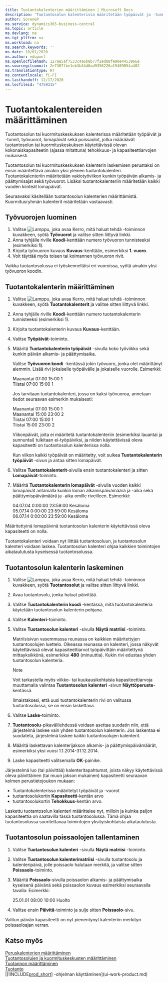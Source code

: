 ```yaml
---
title: Tuotantokalenterien määrittäminen | Microsoft Docs
description: 'Tuotantosolun kalenterissa määritetään työpäivät ja -tunnit, työvuorot, lomapäivät sekä poissaolot, jotka määräävät tuotantosolun käytettävissä olevan kokonaiskapasiteetin (ajassa mitattuna) solun tehokkuus- ja kapasiteettiarvojen mukaisesti. Tuotantosolun kalenterin luominen ja käyttöönotto edellyttävät useita valmistelutoimenpiteitä:'
author: SorenGP
ms.service: dynamics365-business-central
ms.topic: article
ms.devlang: na
ms.tgt_pltfrm: na
ms.workload: na
ms.search.keywords: ''
ms.date: 10/01/2020
ms.author: edupont
ms.openlocfilehash: 127ae5af7533c4a6b8b77f2ed88fe90e4453966e
ms.sourcegitcommit: 2e7307fbe1eb3b34d0ad9356226a19409054a402
ms.translationtype: HT
ms.contentlocale: fi-FI
ms.lasthandoff: 12/17/2020
ms.locfileid: "4759315"
---
```

# <a name="set-up-shop-calendars"></a>Tuotantokalentereiden määrittäminen
Tuotantosolun tai kuormituskeskuksen kalenterissa määritetään työpäivät ja -tunnit, työvuorot, lomapäivät sekä poissaolot, jotka määräävät tuotantosolun tai kuormituskeskuksen käytettävissä olevan kokonaiskapasiteetin (ajassa mitattuna) tehokkuus- ja kapasiteettiarvojen mukaisesti.

Tuotantosolun tai kuormituskeskuksen kalenterin laskemisen perustaksi on ensin määritettävä ainakin yksi yleinen tuotantokalenteri. Tuotantokalenteriin määritetään vakiotyöviikon kunkin työpäivän alkamis- ja päättymisajat sekä työvuorot. Lisäksi tuotantokalenteriin määritetään kaikki vuoden kiinteät lomapäivät.  

Seuraavaksi käsitellään tuotantosolun kalenterien määrittämistä. Kuormitusryhmän kalenterit määritetään vastaavasti.  

## <a name="to-create-work-shifts"></a>Työvuorojen luominen  
1.  Valitse ![Lamppu, joka avaa Kerro, mitä haluat tehdä -toiminnon](media/ui-search/search_small.png "Kerro, mitä haluat tehdä") kuvakkeen, syötä **Työvuorot** ja valitse sitten liittyvä linkki.  
2.  Anna tyhjälle riville **Koodi**-kenttään numero työvuoron tunnisteeksi (esimerkiksi **1**).  
3.  Kirjoita työvuoron kuvaus **Kuvaus**-kenttään, esimerkiksi **1. vuoro**.  
4.  Voit täyttää myös toisen tai kolmannen työvuoron rivit.  

Vaikka tuotantosolussa ei työskenneltäisi eri vuoroissa, syötä ainakin yksi työvuoron koodin.  

## <a name="to-set-up-a-shop-calendar"></a>Tuotantokalenterin määrittäminen  
1.  Valitse ![Lamppu, joka avaa Kerro, mitä haluat tehdä -toiminnon](media/ui-search/search_small.png "Kerro, mitä haluat tehdä") kuvakkeen, syötä **Tuotantokalenterit** ja valitse sitten liittyvä linkki.  
2.  Anna tyhjälle riville **Koodi**-kenttään numero tuotantokalenterin tunnisteeksi (esimerkiksi 1).  
3.  Kirjoita tuotantokalenterin kuvaus **Kuvaus**-kenttään.  
4.  Valitse **Työpäivät**-toiminto.
5.  Määritä **Tuotantokalenterin työpäivät** -sivulla koko työviikko sekä kunkin päivän alkamis- ja päättymisaika.  

    Valitse **Työvuoron koodi** -kentässä jokin työvuoro, jonka olet määrittänyt aiemmin. Lisää rivi jokaiselle työpäivälle ja jokaiselle vuorolle. Esimerkki:  

    Maanantai 07:00 15:00 1   
    Tiistai 07:00 15:00 1  

    Jos tarvitaan tuotantokalenteri, jossa on kaksi työvuoroa, annetaan tiedot seuraavan esimerkin mukaisesti:  

    Maanantai 07:00 15:00 1   
    Maanantai 15:00 23:00 2  
    Tiistai 07:00 15:00 1  
    Tiistai 15:00 23:00 2  

    Viikonpäivät, joita ei määritetä tuotantokalenteriin (esimerkiksi lauantai ja sunnuntai) tulkitaan ei-työpäiviksi, ja niiden käytettävissä oleva kapasiteetti on tuotantosolun kalenterissa nolla.  

    Kun viikon kaikki työpäivät on määritetty, voit sulkea **Tuotantokalenterin työpäivät** -sivun ja antaa sitten lomapäivät.  

6.  Valitse **Tuotantokalenterit**-sivulla ensin tuotantokalenteri ja sitten **Lomapäivät**-toiminto.
7. Määritä **Tuotantokalenterin lomapäivät** -sivulla vuoden kaikki lomapäivät antamalla kunkin loman alkamispäivämäärä ja -aika sekä päättymispäivämäärä ja -aika omille riveilleen. Esimerkki:  

    04.07.04 0:00:00 23:59:00 Kesäloma  
    05.07.14 0:00:00 23:59:00 Kesäloma  
    06.07.14 0:00:00 23:59:00 Kesäloma  

Määritettyinä lomapäivinä tuotantosolun kalenterin käytettävissä oleva kapasiteetti on nolla.  

Tuotantokalenteri voidaan nyt liittää tuotantosoluun, ja tuotantosolun kalenteri voidaan laskea. Tuotantosolun kalenteri ohjaa kaikkien toimintojen aikataulutusta kyseisessä tuotantosolussa.  

## <a name="to-calculate-a-work-center-calendar"></a>Tuotantosolun kalenterin laskeminen  

1.  Valitse ![Lamppu, joka avaa Kerro, mitä haluat tehdä -toiminnon](media/ui-search/search_small.png "Kerro, mitä haluat tehdä") kuvakkeen, syötä **Tuotantosolut** ja valitse sitten liittyvä linkki.
2. Avaa tuotantosolu, jonka haluat päivittää.  
3. Valitse **Tuotantokalenterin koodi** -kentässä, mitä tuotantokalenteria käytetään tuotantosolun kalenterin pohjana.  
4. Valitse **Kalenteri**-toiminto.  
5. Valitse **Tuotantosolun kalenteri** -sivulla **Näytä matriisi** -toiminto.  

    Matriisisivun vasemmassa reunassa on kaikkien määritettyjen tuotantosolujen luettelo. Oikeassa reunassa on kalenteri, jossa näkyvät käytettävissä olevat kapasiteettiarvot työpäivittäin määritettynä mittayksikkönä, esimerkiksi **480** (minuuttia). Kukin rivi edustaa yhden tuotantosolun kalenteria.  

    > [!NOTE]  
    >  Voit tarkastella myös viikko- tai kuukausikohtaisia kapasiteettiarvoja muuttamalla valintaa **Tuotantosolun kalenteri** -sivun **Näyttöperuste**-kentässä.  

    Ilmaistaksesi, että uusi tuotantokalenterin rivi on valitussa tuotantosolussa, se on ensin laskettava.  

6.  Valitse **Laske**-toiminto.  
7.  **Tuotantosolu**-pikavälilehdessä voidaan asettaa suodatin niin, että järjestelmä laskee vain yhden tuotantosolun kalenterin. Jos laskentaa ei suodateta, järjestelmä laskee kaikki tuotantosolujen kalenterit.  
8.  Määritä laskettavan kalenterijakson alkamis- ja päättymispäivämäärät, esimerkiksi yksi vuosi 1.1.2014-31.12.2014.
9. Laske kapasiteetti valitsemalla **OK**-painike.  

Järjestelmä luo (tai päivittää) kalenteritapahtumat, joista näkyy käytettävissä oleva päivittäinen (tai muun jakson mukainen) kapasiteetti seuraavan kolmen perustietojoukon mukaan:  

- Tuotantokalenterissa määritetyt työpäivät ja -vuorot  
- tuotantosolukortin **Kapasiteetti**-kentän arvo  
- tuotantosolukortin **Tehokkuus**-kentän arvo.  

Laskettu tuotantosolun kalenteri määrittelee nyt, milloin ja kuinka paljon kapasiteettia on saatavilla tässä tuotantosolussa. Tämä ohjaa tuotantosolussa suoritettavaa toimintojen yksityiskohtaista aikataulutusta.  

## <a name="to-record-work-center-absence"></a>Tuotantosolun poissaolojen tallentaminen  
1.  Valitse **Tuotantosolun kalenteri** -sivulla **Näytä matriisi** -toiminto.
2. Valitse **Tuotantosolun kalenterimatriisi** -sivulla tuotantosolu ja kalenteripäivä, jolle poissaolo halutaan merkitä, ja valitse sitten **Poissaolo**-toiminto.  
3.  Määritä **Poissaolo**-sivulla poissaolon alkamis- ja päättymisaika kyseisenä päivänä sekä poissaolon kuvaus esimerkiksi seuraavalla tavalla: Esimerkki:  

    25.01.01 08:00 10:00 Huolto  

4.  Valitse ensin **Päivitä**-toiminto ja sulje sitten **Poissaolo**-sivu.  

Valitun päivän kapasiteetti on nyt pienentynyt kalenteriin merkityn poissaoloajan verran.  

## <a name="see-also"></a>Katso myös  
[Peruskalenterien määrittäminen](across-how-to-assign-base-calendars.md)  
[Tuotantosolujen ja kuormituskeskusten määrittäminen](production-how-to-set-up-work-and-machine-centers.md)  
[Tuotannon määrittäminen](production-configure-production-processes.md)  
[Tuotanto](production-manage-manufacturing.md)  
[[!INCLUDE[prod_short](includes/prod_short.md)] -ohjelman käyttäminen](ui-work-product.md)  
